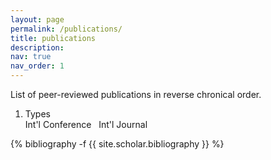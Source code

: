 ```yaml
---
layout: page
permalink: /publications/
title: publications
description:
nav: true
nav_order: 1
---
```

<!-- _pages/publications.md -->

List of peer-reviewed publications in reverse chronical order.
<div class="publications">
  <ol class="bibliography">
   <li>
     <div class="abbr">
       Types
       <br>
       <abbr class="badge badge-conf">Int'l Conference</abbr>
       &nbsp;
<!--       <abbr class="badge badge-conf" style="background-color:#b30000">Top Conference</abbr> -->
<!--       &nbsp; -->
       <abbr class="badge badge-jrnl">Int'l Journal</abbr>
     </div>
   </li>
  </ol>
{% bibliography -f {{ site.scholar.bibliography }} %}
</div>
